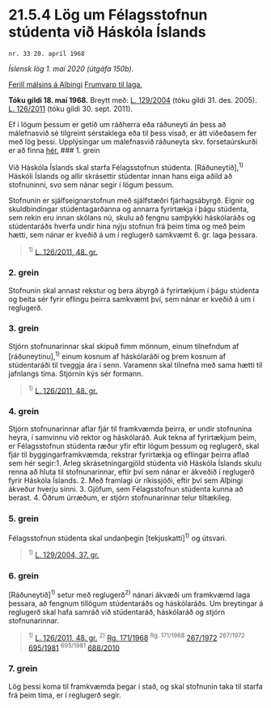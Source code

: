 # 21.5.4 Lög um Félagsstofnun stúdenta við Háskóla Íslands

`nr. 33 20. apríl 1968`

_Íslensk lög 1. maí 2020 (útgáfa 150b)._

[Ferill málsins á Alþingi](https://www.althingi.is/thingstorf/thingmalalistar-eftir-thingum/ferill/?ltg=88&mnr=157)
[Frumvarp til laga.](https://www.althingi.is/altext/88/s/pdf/0358.pdf)

**Tóku gildi 18. maí 1968.**
Breytt með:
[L. 129/2004](https://althingi.is/altext/stjt/2004.129.html) (tóku gildi 31. des. 2005).
[L. 126/2011](https://althingi.is/altext/stjt/2011.126.html) (tóku gildi 30. sept. 2011).

Ef í lögum þessum er getið um ráðherra eða ráðuneyti án þess að málefnasvið sé tilgreint sérstaklega eða til þess vísað, er átt viðeðasem fer með lög þessi. Upplýsingar um málefnasvið ráðuneyta skv. forsetaúrskurði er að finna [hér.](2018119.md) ### 1. grein

Við Háskóla Íslands skal starfa Félagsstofnun stúdenta. [Ráðuneytið],<sup>1)</sup> Háskóli Íslands og allir skrásettir stúdentar innan hans eiga aðild að stofnuninni, svo sem nánar segir í lögum þessum.

Stofnunin er sjálfseignarstofnun með sjálfstæðri fjárhagsábyrgð. Eignir og skuldbindingar stúdentagarðanna og annarra fyrirtækja í þágu stúdenta, sem rekin eru innan skólans nú, skulu að fengnu samþykki háskólaráðs og stúdentaráðs hverfa undir hina nýju stofnun frá þeim tíma og með þeim hætti, sem nánar er kveðið á um í reglugerð samkvæmt 6. gr. laga þessara.

> <sup>1)</sup> [L. 126/2011, 48. gr.](https://althingi.is/altext/stjt/2011.126.html)

### 2. grein

Stofnunin skal annast rekstur og bera ábyrgð á fyrirtækjum í þágu stúdenta og beita sér fyrir eflingu þeirra samkvæmt því, sem nánar er kveðið á um í reglugerð.

### 3. grein

Stjórn stofnunarinnar skal skipuð fimm mönnum, einum tilnefndum af [ráðuneytinu],<sup>1)</sup> einum kosnum af háskólaráði og þrem kosnum af stúdentaráði til tveggja ára í senn. Varamenn skal tilnefna með sama hætti til jafnlangs tíma. Stjórnin kýs sér formann.

> <sup>1)</sup> [L. 126/2011, 48. gr.](https://althingi.is/altext/stjt/2011.126.html)

### 4. grein

Stjórn stofnunarinnar aflar fjár til framkvæmda þeirra, er undir stofnunina heyra, í samvinnu við rektor og háskólaráð. Auk tekna af fyrirtækjum þeim, er Félagsstofnun stúdenta ræður yfir eftir lögum þessum og reglugerð, skal fjár til byggingarframkvæmda, rekstrar fyrirtækja og eflingar þeirra aflað sem hér segir:1. Árleg skrásetningargjöld stúdenta við Háskóla Íslands skulu renna að hluta til stofnunarinnar, eftir því sem nánar er ákveðið í reglugerð fyrir Háskóla Íslands.
2. Með framlagi úr ríkissjóði, eftir því sem Alþingi ákveður hverju sinni.
3. Gjöfum, sem Félagsstofnun stúdenta kunna að berast.
4. Öðrum úrræðum, er stjórn stofnunarinnar telur tiltækileg.

### 5. grein

Félagsstofnun stúdenta skal undanþegin [tekjuskatti]<sup>1)</sup> og útsvari.

> <sup>1)</sup> [L. 129/2004, 37. gr.](https://althingi.is/altext/stjt/2004.129.html)

### 6. grein

[Ráðuneytið]<sup>1)</sup> setur með reglugerð<sup>2)</sup> nánari ákvæði um framkvæmd laga þessara, að fengnum tillögum stúdentaráðs og háskólaráðs. Um breytingar á reglugerð skal hafa samráð við stúdentaráð, háskólaráð og stjórn stofnunarinnar.

> <sup>1)</sup> [L. 126/2011, 48. gr.](https://althingi.is/altext/stjt/2011.126.html) <sup>2)</sup> [Rg. 171/1968](https://althingi.ishttps://www.reglugerd.is/reglugerdir/allar/nr/171-1968) <sup>Rg. 171/1968</sup> [267/1972](https://althingi.ishttps://www.reglugerd.is/reglugerdir/allar/nr/267-1972) <sup>267/1972</sup> [695/1981](https://althingi.ishttps://www.reglugerd.is/reglugerdir/allar/nr/695-1981) <sup>695/1981</sup> [688/2010](https://althingi.ishttps://www.reglugerd.is/reglugerdir/allar/nr/688-2010)

### 7. grein

Lög þessi koma til framkvæmda þegar í stað, og skal stofnunin taka til starfa frá þeim tíma, er í reglugerð segir.
